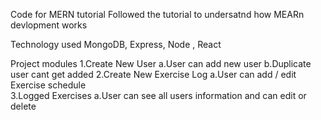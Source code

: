 Code for MERN tutorial
Followed the tutorial to undersatnd how MEARn devlopment works

Technology used 
MongoDB, Express, Node , React

Project modules
1.Create New User
    a.User can add new user
    b.Duplicate user cant get added
2.Create New Exercise Log
    a.User can add / edit Exercise schedule  
3.Logged Exercises
    a.User can see all users information and can edit or delete
